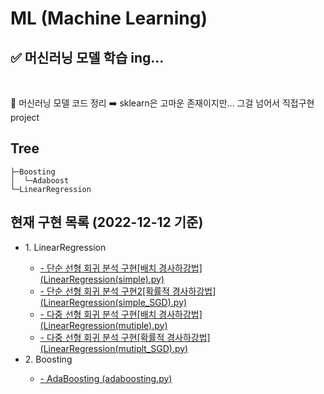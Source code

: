 # ML (Machine Learning)
## ✅ 머신러닝 모델 학습 ing...
<br>

🎈 머신러닝 모델 코드 정리
➡️ sklearn은 고마운 존재이지만... 그걸 넘어서 직접구현project




<h2>Tree</h2>

```
├─Boosting
│  └─Adaboost
└─LinearRegression
```


<h2>현재 구현 목록 (2022-12-12 기준)</h2>
<ul>
  <li>1. LinearRegression</li>
    <ul>
      <li><a href="./LinearRegression/"> - 단순 선형 회귀 분석 구현[배치 경사하강법] (LinearRegression(simple).py) </a> </li>
      <li><a href="./LinearRegression/"> - 단순 선형 회귀 분석 구현2[확률적 경사하강법] (LinearRegression(simple_SGD).py)</a> </li>
      <li><a href="./LinearRegression/"> - 다중 선형 회귀 분석 구현[배치 경사하강법] (LinearRegression(mutiple).py)</a> </li>
      <li><a href="./LinearRegression/"> - 다중 선형 회귀 분석 구현[확률적 경사하강법] (LinearRegression(mutiplt_SGD).py)</a> </li>
    </ul>
    
  <li>2. Boosting </li>
    <ul>
      <li><a href='./Boosting/Adaboost'> - AdaBoosting (adaboosting.py) </li>
    </ul>
</ul>
